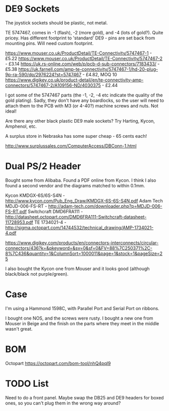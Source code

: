 # DE9 Sockets

The joystick sockets should be plastic, not metal.

TE 5747467, comes in -1 (flash), -2 (more gold), and -4 (lots of gold?). Quite pricey. Has different footprint to 'standard' DE9 - pins are set back from mounting pins. Will need custom footprint.

https://www.mouser.co.uk/ProductDetail/TE-Connectivity/5747467-1 - £5.22
https://www.mouser.co.uk/ProductDetail/TE-Connectivity/5747467-2 - £3.14
https://uk.rs-online.com/web/p/pcb-d-sub-connectors/7183433/ - £5.38
https://uk.farnell.com/amp-te-connectivity/5747467-1/hd-20-plug-9p-ra-590/dp/2976224?st=5747467 - £4.82, MOQ 10
https://www.digikey.co.uk/product-detail/en/te-connectivity-amp-connectors/5747467-2/A109156-ND/4030375 - £2.44

I got some of the 5747467 parts (the -1, -2, -4 etc indicate the quality of the gold plating). Sadly, they don't have any boardlocks, so the user will need to attach them to the PCB with M3 (or 4-40?) machine screws and nuts. Not ideal!

Are there any other black plastic DE9 male sockets? Try Harting, Kycon, Amphenol, etc.

A surplus store in Nebraska has some super cheap - 65 cents each!

http://www.surplussales.com/ComputerAccess/DBConn-1.html

# Dual PS/2 Header

Bought some from Alibaba. Found a PDF online from Kycon. I think I also found a second vendor and the diagrams matched to within 0.1mm.

Kycon KMDGX-6S/6S-S4N - http://www.kycon.com/Pub_Eng_Draw/KMDGX-6S-6S-S4N.pdf
Adam Tech MDJD-006-FS-RT - http://adam-tech.com/downloader.php?p=MDJD-006-FS-RT.pdf
Switchcraft DMD6FRA111 - http://datasheet.octopart.com/DMD6FRA111-Switchcraft-datasheet-11728953.pdf
TE 1734021-4 - http://sigma.octopart.com/14744532/technical_drawing/AMP-1734021-4.pdf

https://www.digikey.com/products/en/connectors-interconnects/circular-connectors/436?k=&pkeyword=&sv=0&sf=0&FV=88%7C250371%2C-8%7C436&quantity=1&ColumnSort=1000011&page=1&stock=1&pageSize=25

I also bought the Kycon one from Mouser and it looks good (although black/black not purple/green).

# Case

I'm using a Hammond 1598C, with Parallel Port and Serial Port on ribbons.

I bought one NOS, and the screws were rusty. I bought a new one from Mouser in Beige and the finish on the parts where they meet in the middle wasn't great.

# BOM

Octopart https://octopart.com/bom-tool/nhQ4pql9

# TODO List

Need to do a front panel.
Maybe swap the DB25 and DE9 headers for boxed ones, so you can't plug them in the wrong way around?

